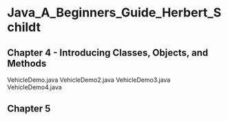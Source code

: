 # Java_A_Beginners_Guide_Herbert_Schildt
## Chapter 4 - Introducing Classes, Objects, and Methods
   VehicleDemo.java
   VehicleDemo2.java
   VehicleDemo3.java
   VehicleDemo4.java
## Chapter 5
